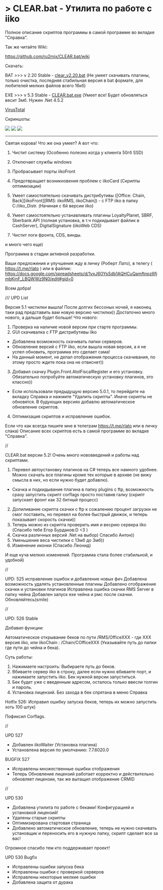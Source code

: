 # > CLEAR.bat - Утилита по работе с iiko
Полное описание скриптов программы в самой программе во вкладке "Справка".

Так же читайте Wiki:

https://github.com/ru2mix/CLEAR.bat/wiki

Скачать:

BAT >>> v 2.20 Stable - [clear_v2.20.bat](https://github.com/ru2mix/CLEAR.bat/blob/main/clear_v2.20.bat) (Не умеет скачивать плагины, только очистка, последняя стабильная версия в bat формате, для любителей мелких файлов всего 16кб)

EXE >>>  v 5.3 Stable - [CLEAR.bat.exe](https://github.com/ru2mix/CLEAR.bat/raw/main/CLEAR.bat.exe) (Умеет все! Будет обновляться весит 3мб. Нужен .Net 4.5.2

[VirusTotal](https://www.virustotal.com/gui/file/941a061327404485ed25df160096bc327682a29e922392c2d10d61f527cb042c/detection)

Скриншоты:

![](https://github.com/ru2mix/CLEAR.bat/raw/main/IMG/v3/Home.JPG)
![](https://github.com/ru2mix/CLEAR.bat/blob/main/IMG/img_scr/23_1.JPG?raw=true)
![](https://github.com/ru2mix/CLEAR.bat/blob/main/IMG/img_scr/24.JPG?raw=true)
___________________________________________________________________________________________________________

Святая корова! Что же она умеет? А вот что:

1) Чистит систему (Особенно полезно когда у клиента 50гб SSD)

2) Отключает службы windows

3) Пробрасывает порты iikoFront

4) Предотвращает возникновения проблем с iikoCard (Скрипты оптимизации)

5) Умеет самостоятельно скачивать дистрибутивы ([Office: Chain, Back][iikoFront][RMS: iikoRMS, iikoChain]) - с FTP iiko в папку C:/iiko_Distr. (Начиная с 6й версии iiko)

6) Умеет самостоятельно устанавливать плагины LoyaltyPlanet, SBRF, Sberbank.API (полная установка, в т.ч подкидывает файлик в CashServer), DigitalSignature (iikoWeb CDS)

7) Чистит логи фронта, CDS, винды.

и много чего еще)

Программа в стадии активной разработки. 



Ваши предложения и улучшения жду в личку (Роберт Лато), в телегу ( https://t.me/rlato ) или в файлик: https://docs.google.com/spreadsheets/d/1vxJ6OYsSdb1AQHCuQamftnpz6fjmbKjnF_LBQWWz9N0/edit#gid=0

Всем добра! 

/// UPD List

Версия 5.1 чистилки вышла!
После долгих бессоных ночей, я наконец таки рад представить вам новую версию чистилки))
Достаточно много нового, а дальше будет больше!
Что нового:

1) Проверка на наличие новой версии при старте программы.
2) GUI скачивалка с FTP дистрибутивы iiko
- Добавлена возможность скачивать папки серверов.
- Обновление версий с FTP iiko, если вышла новая версия, а я не успел обновить, программа это сделает сама!
- На данный момент, не делал отображения процесса скачивания, по этому просто ждите пока она не отвиснет))
3) Добавил скачку Plugin.Front.AtolFiscalRegister и его установку. Обязательно попробуйте автоматическую установку плагинов, это классно))
- Если использовали предыдущую версию 5.0.1, то перейдите на вкладку Справка и нажмите "Удалить скрипты".
Иначе скрипты не обновятся. В будующих версиях добавлю автоматическое обновление скриптов.
4) Оптимизация скриптов и исправление ошибок.

Если что как всегда пишите мне в телеграм https://t.me/rlato или в личку слака)
Описание всех скриптов есть в самой программе во вкладке "Справка".

//

CLEAR.bat версии 5.2!
Очень много нововведений и работы над скриптами.

1) Перевел автоустановку плагинов на C# теперь все намного удобнее. Можно скачать все плагины кроме тех которые в архиве (не вижу смысла в них, но если нужно будет добавлю).
- Скачка и подкидывание плагина в папку plugins с ftp, возможность сразу запустить скрипт corflags просто поставив галку (скрипт запускает фронт как 32 битный процесс)
2) Допиливание скрипта скачки с ftp к сожалению процент загрузки не смог поставить, но перевел на более быстрый движок, и теперь показывает скорость скачки))
3) Теперь можно из скрипта проверить имя и весрию сервера iiko (Спасибо тебе Егор Бурдаков:D <3 )
4) Скачка различных версий .Net на выбор) Спасибо Антон))
5) Уменьшение веса чистилки с 13мб до 3мб))
6) Изменение иконки (Спасибо Леонид)

И еще куча мелких изменений. Программа стала более стабильной, и удобной)

//

UPD: 525 исправление ошибок и добавление новых фич
Добавлена возможность удалять установленные плагины
Добавлено отображение скачки и установки плагинов
Исправлена ошибка скачки RMS Server в папку чейна
Добавлен запуск exe чейна и рмс после скачки.
Обновляйтесь(smile)

//

UPD: 526 Stable

Добавил функции:

Автоматическое открывание беков по пути /RMS/OfficeXXX - где XXX версия iiko, или iikoChain : /Chain/COfficeXXX (Указывайте путь до папки где пути до чейна и бека).

Суть работы: 
1) Нажимаете настроить: Выбираете путь до беков.
2) Вбиваете сервер iiko в строку, далее если нужно вбиваете порт, и нажимаете запустить iiko. Бек нужной версии запуститься.
3) Бек будет уже с введенным адресом, осталось только ввесли толгин и пароль.
4) Установка лицензий. Без захода в бек спрятана в меню Справка

Hotfix 526:
Исправил ошибку запуска беков, теперь их можно запустить хоть 100 штук)

Пофиксил Corflags.

//

UPD 527
- Добавлен iikoWaiter (Установка плагина)
- Установлена версия по умолчанию: 7.7.6020.0
 
 BUGFIX 527
 - Исправлены множественные ошибки отображения
 - Теперь Обновление лицензий работает корректно и действительно обновляет лицензии, так же вытащил отображение CRMID

//

UPD 530
- Добавлена утилита по работе с беками! Конфигурацией и установкой лицензий!
- Удалены старые скрипты
- Оптимизирована стартовая страница
- Добавлено автоматическое обновление, теперь не нужно скачивать установщик и переносить его в нужную папку, скрипт сделает все за вас!

Огромное спасибо тем кто поддерживает проект! 

UPD 530 Bugfix

- Исправлены ошибки запуска бека
- Исправлены ошибки с проверкой серверов
- Исправлены некоторые мелкие ошибки
- Добавлена защита от дурака
